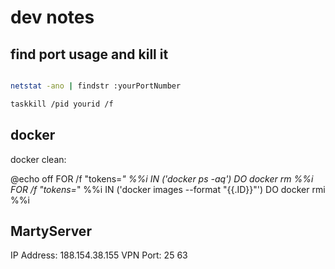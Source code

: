# dev notes

## find port usage and kill it

```bash

netstat -ano | findstr :yourPortNumber

taskkill /pid yourid /f

```

## docker

docker clean:

@echo off
FOR /f "tokens=*" %%i IN ('docker ps -aq') DO docker rm %%i
FOR /f "tokens=*" %%i IN ('docker images --format "{{.ID}}"') DO docker rmi %%i


## MartyServer

IP Address: 188.154.38.155
VPN Port: 25	63
